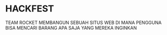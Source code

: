 # HACKFEST
 TEAM ROCKET MEMBANGUN SEBUAH SITUS WEB DI MANA PENGGUNA BISA MENCARI BARANG APA SAJA YANG MEREKA INGINKAN